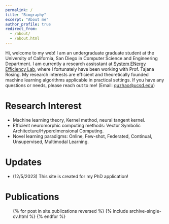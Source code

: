 ```yaml
---
permalink: /
title: "Biography"
excerpt: "About me"
author_profile: true
redirect_from: 
  - /about/
  - /about.html
---
```


Hi, welcome to my web! I am an undergraduate graduate student at the University of California, San Diego in Computer Science and Engineering Department. I am currently a research assisstant at [System ENergy Efficiency Lab](http://varys.ucsd.edu/), where I fortunately have been working with Prof. Tajana Rosing. My research interests are efficient and theoretically founded machine learning algorithms applicable in practical settings. If you have any questions or needs, please reach out to me! (Email: quzhao@ucsd.edu)


Research Interest
======
- Machine learning theory, Kernel method, neural tangent kernel.
- Efficient neuromorphic computing methods: Vector Symbolic Architecture/Hyperdimensional Computing.
- Novel learning paradigms: Online, Few-shot, Federated, Continual, Unsupervised, Multimodal Learning.


Updates
======
- (12/5/2023) This site is created for my PhD application!


Publications
======
<ul>{% for post in site.publications reversed %}
  {% include archive-single-cv.html %}
{% endfor %}<ul>
